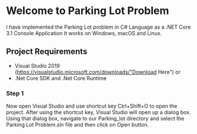 # Welcome to Parking Lot Problem
I have implemented the Parking Lot problem in C# Language as a .NET Core 3.1 Console Application
It works on Windows, macOS and Linux.
## Project Requirements
* Visual Studio 2019 (https://visualstudio.microsoft.com/downloads/"Download Here") 
or
* .Net Core SDK and .Net Core Runtime
### Step 1
  Now open Visual Studio  and use shortcut key Ctrl+Shift+O to open the project. After using the shortcut key, Visual Studio will open up a dialog box. Using that dialog box, navigate to our Parking_lot  directory and select the Parking Lot Problem.sln file and then click on Open button.
  

